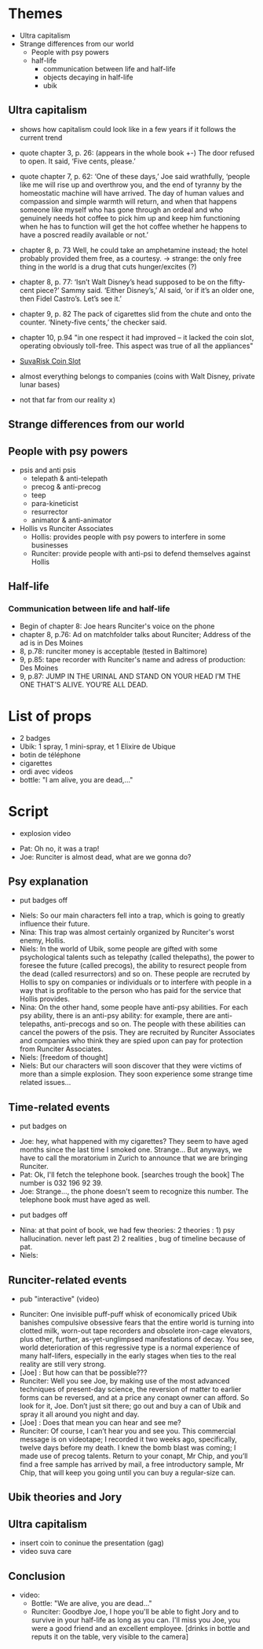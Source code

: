 # Themes
- Ultra capitalism
- Strange differences from our world
    - People with psy powers
    - half-life
        - communication between life and half-life
        - objects decaying in half-life
        - ubik


## Ultra capitalism
- shows how capitalism could look like in a few years if it follows the current trend

- quote chapter 3, p. 26: (appears in the whole book +-) 
The door refused to open. It said, ‘Five cents, please.’

- quote chapter 7, p. 62:
‘One of these days,’ Joe said wrathfully, ‘people like me will rise up and overthrow you, and the end of tyranny by the homeostatic machine will have arrived. The day of human values and compassion and simple warmth will return, and when that happens someone like myself who has gone through an ordeal and who genuinely needs hot coffee to pick him up and keep him functioning when he has to function will get the hot coffee whether he happens to have a poscred readily available or not.’

- chapter 8, p. 73
Well, he could take an amphetamine instead; the hotel probably provided them free, as a courtesy.
-> strange: the only free thing in the world is a drug that cuts hunger/excites (?) 

- chapter 8, p. 77:
‘Isn’t Walt Disney’s head supposed to be on the fifty-cent piece?’ Sammy said. ‘Either Disney’s,’ Al said, ‘or if it’s an older one, then Fidel Castro’s. Let’s see it.’

- chapter 9, p. 82
The pack of cigarettes slid from the chute and onto the counter. ‘Ninety-five cents,’ the checker said.

- chapter 10, p.94
"in one respect it had improved – it lacked the coin slot, operating obviously toll-free. This aspect was true of all the appliances"

- [SuvaRisk Coin Slot](https://youtu.be/d0PzJJOiocY)

- almost everything belongs to companies (coins with Walt Disney, private lunar bases)

- not that far from our reality x)

## Strange differences from our world

## People with psy powers
- psis and anti psis
    - telepath & anti-telepath
    - precog & anti-precog
    - teep
    - para-kineticist
    - resurrector
    - animator & anti-animator
- Hollis vs Runciter Associates
    - Hollis: provides people with psy powers to interfere in some businesses
    - Runciter: provide people with anti-psi to defend themselves against Hollis


## Half-life
### Communication between life and half-life
- Begin of chapter 8: Joe hears Runciter's voice on the phone
- chapter 8, p.76: Ad on matchfolder talks about Runciter; Address of the ad is in Des Moines
- 8, p.78: runciter money is acceptable (tested in Baltimore)
- 9, p.85: tape recorder with Runciter's name and adress of production: Des Moines
- 9, p.87: JUMP IN THE URINAL AND STAND ON YOUR HEAD I’M THE ONE THAT’S ALIVE. YOU’RE ALL DEAD.

# List of props
- 2 badges
- Ubik: 1 spray, 1 mini-spray, et 1 Elixire de Ubique
- botin de téléphone
- cigarettes
- ordi avec videos
- bottle: "I am alive, you are dead,..."

# Script
+ explosion video
- Pat: Oh no, it was a trap!
- Joe: Runciter is almost dead, what are we gonna do?

## Psy explanation
+ put badges off
- Niels: So our main characters fell into a trap, which is going to greatly influence their future.
- Nina: This trap was almost certainly organized by Runciter's worst enemy, Hollis.
- Niels: In the world of Ubik, some people are gifted with some psychological talents such as telepathy (called thelepaths), the power to foresee the future (called precogs), the ability to resurect people from the dead (called resurrectors) and so on. These people are recruted by Hollis to spy on companies or individuals or to interfere with people in a way that is profitable to the person who has paid for the service that Hollis provides.
- Nina: On the other hand, some people have anti-psy abilities. For each psy ability, there is an anti-psy ability: for example, there are anti-telepaths, anti-precogs and so on. The people with these abilities can cancel the powers of the psis. They are recruited by Runciter Associates and companies who think they are spied upon can pay for protection from Runciter Associates.
- Niels: [freedom of thought]
- Niels: But our characters will soon discover that they were victims of more than a simple explosion. They soon experience some strange time related issues...

## Time-related events
+ put badges on
- Joe: hey, what happened with my cigarettes? They seem to have aged months since the last time I smoked one. Strange... But anyways, we have to call the moratorium in Zurich to announce that we are bringing Runciter.
- Pat: Ok, I'll fetch the telephone book. [searches trough the book] The number is 032 196 92 39.
- Joe: Strange..., the phone doesn't seem to recognize this number. The telephone book must have aged as well.
+ put badges off
- Nina: at that point of book, we had few theories: 2 theories : 1) psy hallucination. never left past 2) 2 realities , bug of timeline because of pat.
- Niels: 


## Runciter-related events
+ pub "interactive" (video)
- Runciter: One invisible puff-puff whisk of economically priced Ubik banishes compulsive obsessive fears that the entire world is turning into clotted milk, worn-out tape recorders and obsolete iron-cage elevators, plus other, further, as-yet-unglimpsed manifestations of decay. You see, world deterioration of this regressive type is a normal experience of many half-lifers, especially in the early stages when ties to the real reality are still very strong.
- [Joe] : But how can that be possible???
- Runciter: Well you see Joe, by making use of the most advanced techniques of present-day science, the reversion of matter to earlier forms can be reversed, and at a price any conapt owner can afford. So look for it, Joe. Don’t just sit there; go out and buy a can of Ubik and spray it all around you night and day.
- [Joe] : Does that mean you can hear and see me?
- Runciter: Of course, I can’t hear you and see you. This commercial message is on videotape; I recorded it two weeks ago, specifically, twelve days before my death. I knew the bomb blast was coming; I made use of precog talents. Return to your conapt, Mr Chip, and you’ll find a free sample has arrived by mail, a free introductory sample, Mr Chip, that will keep you going until you can buy a regular-size can.

<!-- + appel de Runciter "interactif" (audio) -->
## Ubik theories and Jory


## Ultra capitalism
+ insert coin to coninue the presentation (gag)
+ video suva care

## Conclusion
+ video:
    - Bottle: "We are alive, you are dead..."
    - Runciter: Goodbye Joe, I hope you'll be able to fight Jory and to survive in your half-life as long as you can. I'll miss you Joe, you were a good friend and an excellent employee. [drinks in bottle and reputs it on the table, very visible to the camera]
